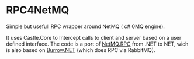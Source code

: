 # RPC4NetMQ


Simple but usefull RPC wrapper around NetMQ ( c# 0MQ engine).


It uses Castle.Core to Intercept calls to client and server based on a user defined interface. The code is a port of [NetMQ.RPC](https://github.com/newstrading/NetMQ.RPC) from .NET to NET, wich is also based on [Burrow.NET](https://github.com/vanthoainguyen/Burrow.NET) (which does RPC via RabbitMQ).

